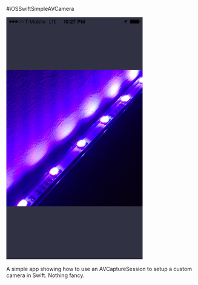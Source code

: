 #iOSSwiftSimpleAVCamera

![Example](example2.png)

A simple app showing how to use an AVCaptureSession to setup a custom camera in Swift. Nothing fancy.
